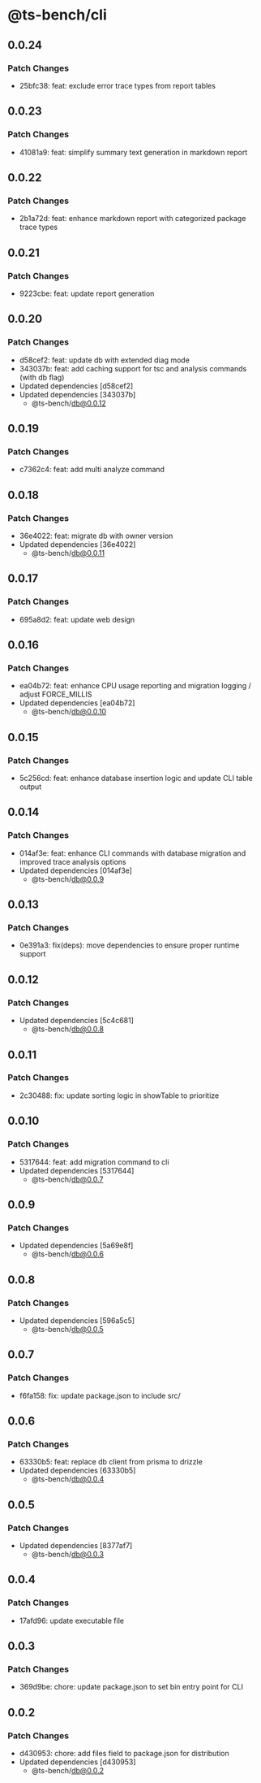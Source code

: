 # @ts-bench/cli

## 0.0.24

### Patch Changes

- 25bfc38: feat: exclude error trace types from report tables

## 0.0.23

### Patch Changes

- 41081a9: feat: simplify summary text generation in markdown report

## 0.0.22

### Patch Changes

- 2b1a72d: feat: enhance markdown report with categorized package trace types

## 0.0.21

### Patch Changes

- 9223cbe: feat: update report generation

## 0.0.20

### Patch Changes

- d58cef2: feat: update db with extended diag mode
- 343037b: feat: add caching support for tsc and analysis commands (with db flag)
- Updated dependencies [d58cef2]
- Updated dependencies [343037b]
  - @ts-bench/db@0.0.12

## 0.0.19

### Patch Changes

- c7362c4: feat: add multi analyze command

## 0.0.18

### Patch Changes

- 36e4022: feat: migrate db with owner version
- Updated dependencies [36e4022]
  - @ts-bench/db@0.0.11

## 0.0.17

### Patch Changes

- 695a8d2: feat: update web design

## 0.0.16

### Patch Changes

- ea04b72: feat: enhance CPU usage reporting and migration logging / adjust FORCE_MILLIS
- Updated dependencies [ea04b72]
  - @ts-bench/db@0.0.10

## 0.0.15

### Patch Changes

- 5c256cd: feat: enhance database insertion logic and update CLI table output

## 0.0.14

### Patch Changes

- 014af3e: feat: enhance CLI commands with database migration and improved trace analysis options
- Updated dependencies [014af3e]
  - @ts-bench/db@0.0.9

## 0.0.13

### Patch Changes

- 0e391a3: fix(deps): move dependencies to ensure proper runtime support

## 0.0.12

### Patch Changes

- Updated dependencies [5c4c681]
  - @ts-bench/db@0.0.8

## 0.0.11

### Patch Changes

- 2c30488: fix: update sorting logic in showTable to prioritize

## 0.0.10

### Patch Changes

- 5317644: feat: add migration command to cli
- Updated dependencies [5317644]
  - @ts-bench/db@0.0.7

## 0.0.9

### Patch Changes

- Updated dependencies [5a69e8f]
  - @ts-bench/db@0.0.6

## 0.0.8

### Patch Changes

- Updated dependencies [596a5c5]
  - @ts-bench/db@0.0.5

## 0.0.7

### Patch Changes

- f6fa158: fix: update package.json to include src/

## 0.0.6

### Patch Changes

- 63330b5: feat: replace db client from prisma to drizzle
- Updated dependencies [63330b5]
  - @ts-bench/db@0.0.4

## 0.0.5

### Patch Changes

- Updated dependencies [8377af7]
  - @ts-bench/db@0.0.3

## 0.0.4

### Patch Changes

- 17afd96: update executable file

## 0.0.3

### Patch Changes

- 369d9be: chore: update package.json to set bin entry point for CLI

## 0.0.2

### Patch Changes

- d430953: chore: add files field to package.json for distribution
- Updated dependencies [d430953]
  - @ts-bench/db@0.0.2

